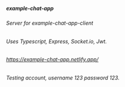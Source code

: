 ##### example-chat-app
###### Server for example-chat-app-client
###### Uses Typescript, Express, Socket.io, Jwt.
###### https://example-chat-app.netlify.app/
###### Testing account, username 123 password 123.

